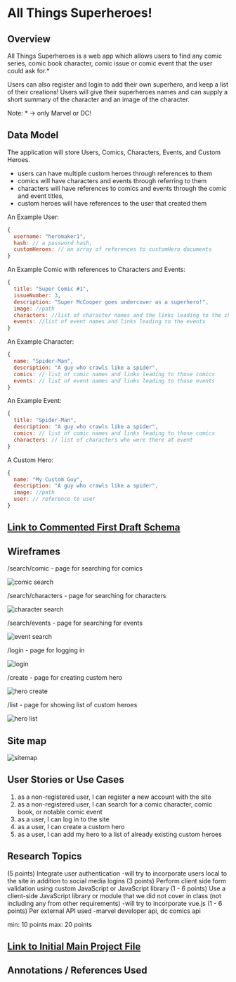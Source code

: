 # All Things Superheroes! 

## Overview

All Things Superheroes is a web app which allows users to find any comic series, comic book character, comic issue or comic event that the user could ask for.* 

Users can also register and login to add their own superhero, and keep a list of their creations! Users will give their superheroes names and can supply a short summary of the character and an image of the character.

Note: * -> only Marvel or DC!


## Data Model

The application will store Users, Comics, Characters, Events, and Custom Heroes.

* users can have multiple custom heroes through references to them
* comics will have characters and events through referring to them
* characters will have references to comics and events through the comic and event titles, 
* custom heroes will have references to the user that created them


An Example User:

```javascript
{
  username: "heromaker1",
  hash: // a password hash,
  customHeroes: // an array of references to customHero documents
}
```

An Example Comic with references to Characters and Events:

```javascript
{
  title: "Super Comic #1",
  issueNumber: 3,
  description: "Super McCooper goes undercover as a superhero!",
  image: //path
  characters: //list of character names and the links leading to the characters
  events: //list of event names and links leading to the events
}
```

An Example Character:

```javascript
{
  name: "Spider-Man",
  description: "A guy who crawls like a spider",
  comics: // list of comic names and links leading to those comics
  events: // list of event names and links leading to those events
}
```

An Example Event:

```javascript
{
  title: "Spider-Man",
  description: "A guy who crawls like a spider",
  comics: // list of comic names and links leading to those comics
  characters: // list of characters who were there at event
}
```

A Custom Hero:

```javascript
{
  name: "My Custom Guy",
  description: "A guy who crawls like a spider",
  image: //path
  user: // reference to user
}
```


## [Link to Commented First Draft Schema](db.js) 

## Wireframes

/search/comic - page for searching for comics

![comic search](documentation/comic_search.png)

/search/characters - page for searching for characters

![character search](documentation/character_search.png)

/search/events - page for searching for events

![event search](documentation/event_search.png)

/login - page for logging in

![login](documentation/login.png)

/create - page for creating custom hero

![hero create](documentation/custom_hero_create.png)

/list - page for showing list of custom heroes

![hero list](documentation/hero_view.png)

## Site map

![sitemap](documentation/site_map.png)

## User Stories or Use Cases

1. as a non-registered user, I can register a new account with the site
2. as a non-registered user, I can search for a comic character, comic book, or notable comic event
3. as a user, I can log in to the site
4. as a user, I can create a custom hero
5. as a user, I can add my hero to a list of already existing custom heroes

## Research Topics

(5 points) Integrate user authentication
  -will try to incorporate users local to the site in addition to social media logins
(3 points) Perform client side form validation using custom JavaScript or JavaScript library
(1 - 6 points) Use a client-side JavaScript library or module that we did not cover in class (not including any from other requirements)
  -will try to incorporate vue.js
(1 - 6 points) Per external API used
  -marvel developer api, dc comics api

min: 10 points
max: 20 points


## [Link to Initial Main Project File](src/allThingsSuperheroes/app.js) 


## Annotations / References Used

